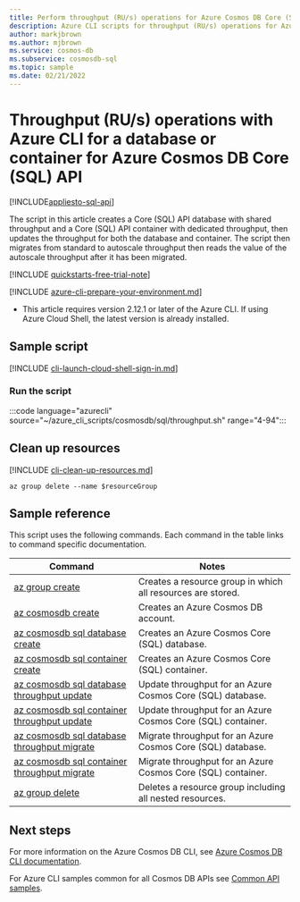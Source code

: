 ```yaml
---
title: Perform throughput (RU/s) operations for Azure Cosmos DB Core (SQL) API resources
description: Azure CLI scripts for throughput (RU/s) operations for Azure Cosmos DB Core (SQL) API resources
author: markjbrown
ms.author: mjbrown
ms.service: cosmos-db
ms.subservice: cosmosdb-sql
ms.topic: sample
ms.date: 02/21/2022
---
```


# Throughput (RU/s) operations with Azure CLI for a database or container for Azure Cosmos DB Core (SQL) API

[!INCLUDE[appliesto-sql-api](../../../includes/appliesto-sql-api.md)]

The script in this article creates a Core (SQL) API database with shared throughput and a Core (SQL) API container with dedicated throughput, then updates the throughput for both the database and container. The script then migrates from standard to autoscale throughput then reads the value of the autoscale throughput after it has been migrated.

[!INCLUDE [quickstarts-free-trial-note](../../../../../includes/quickstarts-free-trial-note.md)]

[!INCLUDE [azure-cli-prepare-your-environment.md](../../../../../includes/azure-cli-prepare-your-environment.md)]

- This article requires version 2.12.1 or later of the Azure CLI. If using Azure Cloud Shell, the latest version is already installed.

## Sample script

[!INCLUDE [cli-launch-cloud-shell-sign-in.md](../../../../../includes/cli-launch-cloud-shell-sign-in.md)]

### Run the script

:::code language="azurecli" source="~/azure_cli_scripts/cosmosdb/sql/throughput.sh" range="4-94":::

## Clean up resources

[!INCLUDE [cli-clean-up-resources.md](../../../../../includes/cli-clean-up-resources.md)]

```azurecli
az group delete --name $resourceGroup
```

## Sample reference

This script uses the following commands. Each command in the table links to command specific documentation.

| Command | Notes |
|---|---|
| [az group create](/cli/azure/group#az_group_create) | Creates a resource group in which all resources are stored. |
| [az cosmosdb create](/cli/azure/cosmosdb#az_cosmosdb_create) | Creates an Azure Cosmos DB account. |
| [az cosmosdb sql database create](/cli/azure/cosmosdb/sql/database#az_cosmosdb_sql_database_create) | Creates an Azure Cosmos Core (SQL) database. |
| [az cosmosdb sql container create](/cli/azure/cosmosdb/sql/container#az_cosmosdb_sql_container_create) | Creates an Azure Cosmos Core (SQL) container. |
| [az cosmosdb sql database throughput update](/cli/azure/cosmosdb/sql/database/throughput#az_cosmosdb_sql_database_throughput_update) | Update throughput for an Azure Cosmos Core (SQL) database. |
| [az cosmosdb sql container throughput update](/cli/azure/cosmosdb/sql/container/throughput#az_cosmosdb_sql_container_throughput_update) | Update throughput for an Azure Cosmos Core (SQL) container. |
| [az cosmosdb sql database throughput migrate](/cli/azure/cosmosdb/sql/database/throughput#az_cosmosdb_sql_database_throughput_migrate) | Migrate throughput for an Azure Cosmos Core (SQL) database. |
| [az cosmosdb sql container throughput migrate](/cli/azure/cosmosdb/sql/container/throughput#az_cosmosdb_sql_container_throughput_migrate) | Migrate throughput for an Azure Cosmos Core (SQL) container. |
| [az group delete](/cli/azure/resource#az_resource_delete) | Deletes a resource group including all nested resources. |

## Next steps

For more information on the Azure Cosmos DB CLI, see [Azure Cosmos DB CLI documentation](/cli/azure/cosmosdb).

For Azure CLI samples common for all Cosmos DB APIs see [Common API samples](/common-cli-samples.md).
